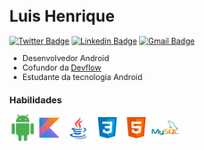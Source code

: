 # Luis Henrique

[![Twitter Badge](https://img.shields.io/badge/-@louishenriqk-e38417?style=flat-square&labelColor=e38417&logo=twitter&logoColor=fffffe&link=https://twitter.com/LuisHen02556571)](https://twitter.com/LuisHen02556571)
[![Linkedin Badge](https://img.shields.io/badge/-Luis%20Henrique-e38417?style=flat-square&logo=Linkedin&logoColor=white&link=https://www.instagram.com/louis.henrik/)](https://www.instagram.com/louis.henrik/) 
[![Gmail Badge](https://img.shields.io/badge/-louix.sm@gmail.com-e38417?style=flat-square&logo=Gmail&logoColor=white&link=mailto:louix.sm@gmail.com)](mailto:louix.sm@gmail.com)

- Desenvolvedor Android
- Cofundor da [Devflow](https://www.instagram.com/devflow.br/)
- Estudante da tecnologia Android

### Habilidades

<a style="float: left">
<img src="images/android.svg" width="48">
</a>
<a>
<img src="images/kotlin.svg" width="48">
</a>
<a>
<img src="images/java.svg" width="48">
</a>
<a>
<img src="images/css3.svg" width="48">
</a>
<a>
<img src="images/html-5.svg" width="48">
</a>
<a>
<img src="images/mysql.svg" width="48">
</a>